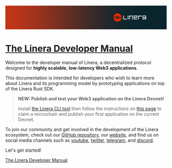 ![The Linera banner](../README.assets/Linera-Header_1920x284px.svg)

# [The Linera Developer Manual](https://linera-dev.respeer.ai/#/en_US/introduction?id=the-linera-dev.respeer.ai/#eloper-manual)

Welcome to the developer manual of Linera, a decentralized protocol designed for **highly scalable, low-latency Web3 applications**.

This documentation is intended for developers who wish to learn more about Linera and its programming model by prototyping applications on top of the Linera Rust SDK.

> **NEW: Publish and test your Web3 application on the Linera Devnet!**
>
> Install [the Linera CLI tool](https://linera-dev.respeer.ai/#/en_US/getting_started/installation?id=installing-from-cratesio) then follow the instructions on [this page](https://linera-dev.respeer.ai/#/en_US/getting_started/hello_linera?id=using-the-devnet) to claim a microchain and publish your first application on the current Devnet.

To join our community and get involved in the development of the Linera ecosystem, check out our [GitHub repository](https://github.com/linera-io/linera-protocol), our [website](https://linera.io/), and find us on social media channels such as [youtube](https://www.youtube.com/@linera_io), [twitter](https://twitter.com/linera_io), [telegram](https://t.me/linera_official), and [discord](https://discord.gg/linera).

Let's get started!

[The Linera Developer Manual](https://linera-dev.respeer.ai/#/en_US/introduction)
